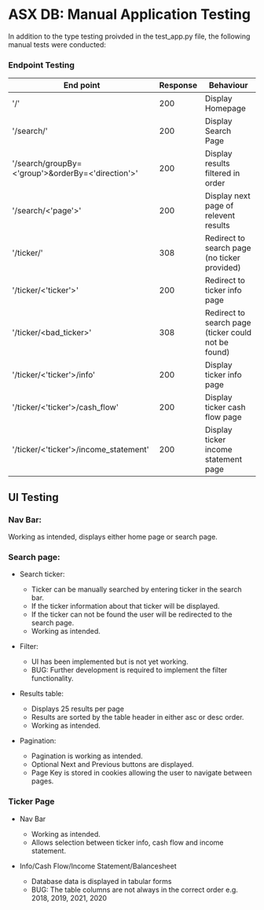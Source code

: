 # ASX DB: Manual Application Testing 

In addition to the type testing proivded in the test_app.py file, the following manual tests were conducted: 


### Endpoint Testing



| End point                                     | Response | Behaviour                                           |
| --------------------------------------------- | -------- | --------------------------------------------------- |
| '/'                                           | 200      | Display Homepage                                    |
| '/search/'                                    | 200      | Display Search Page                                 |
| '/search/groupBy=<'group'>&orderBy=<'direction'>' | 200      | Display results filtered in order                   |
| '/search/<'page'>'                              | 200      | Display next page of relevent results               |
| '/ticker/'                                    | 308      | Redirect to search page (no ticker provided)        |
| '/ticker/<'ticker'>'                            | 200      | Redirect to ticker info page                        |
| '/ticker/<bad_ticker>'                        | 308      | Redirect to search page (ticker could not be found) |
| '/ticker/<'ticker'>/info'                       | 200      | Display ticker info page                            |
| '/ticker/<'ticker'>/cash_flow'                  | 200      | Display ticker cash flow page                       |
| '/ticker/<'ticker'>/income_statement'           | 200      | Display ticker income statement page                |

 
## UI Testing

### Nav Bar:

Working as intended, displays either home page or search page.

### Search page: 
  
- Search ticker:
  - Ticker can be manually searched by entering ticker in the search bar.
  - If the ticker information about that ticker will be displayed.
  - If the ticker can not be found the user will be redirected to the search page. 
  - Working as intended.

- Filter:
  -  UI has been implemented but is not yet working.
  - BUG: Further development is required to implement the filter functionality.

- Results table:
  - Displays 25 results per page
  - Results are sorted by the table header in either asc or desc order.
  - Working as intended.

- Pagination:
  - Pagination is working as intended.
  - Optional Next and Previous buttons are displayed.
  - Page Key is stored in cookies allowing the user to navigate between pages.

### Ticker Page
- Nav Bar 
  - Working as intended.
  - Allows selection between ticker info, cash flow and income statement.

- Info/Cash Flow/Income Statement/Balancesheet
    - Database data is displayed in tabular forms
    - BUG: The table columns are not always in the correct order e.g. 2018, 2019, 2021, 2020